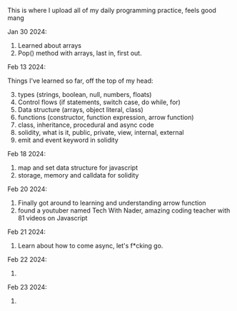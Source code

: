 This is where I upload all of my daily programming practice, feels good mang 

Jan 30 2024:

01. Learned about arrays
02. Pop() method with arrays, last in, first out. 

Feb 13 2024:

Things I've learned so far, off the top of my head:

03. types (strings, boolean, null, numbers, floats)
04. Control flows (if statements, switch case, do while, for)
05. Data structure (arrays, object literal, class)
06. functions (constructor, function expression, arrow function)
07. class, inheritance, procedural and async code
08. solidity, what is it, public, private, view, internal, external
09. emit and event keyword in solidity

Feb 18 2024:

01. map and set data structure for javascript
02. storage, memory and calldata for solidity

Feb 20 2024:

01. Finally got around to learning and understanding arrow function
02. found a youtuber named Tech With Nader, amazing coding teacher with 81 videos on Javascript

Feb 21 2024:

01. Learn about how to come async, let's f*cking go.

Feb 22 2024:

01. 

Feb 23 2024: 

01. 


